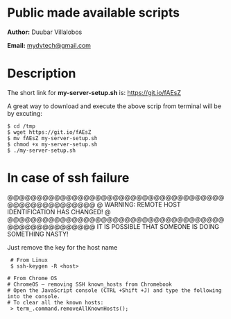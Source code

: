 # Public made available scripts

**Author:** Duubar Villalobos

**Email:** mydvtech@gmail.com

# Description

The short link for **my-server-setup.sh** is: https://git.io/fAEsZ

A great way to download and execute the above scrip from terminal will be by excuting:

```
$ cd /tmp
$ wget https://git.io/fAEsZ
$ mv fAEsZ my-server-setup.sh
$ chmod +x my-server-setup.sh
$ ./my-server-setup.sh
```


# In case of ssh failure
@@@@@@@@@@@@@@@@@@@@@@@@@@@@@@@@@@@@@@@@@@@@@@@@@@@@
@ WARNING: REMOTE HOST IDENTIFICATION HAS CHANGED! @
@@@@@@@@@@@@@@@@@@@@@@@@@@@@@@@@@@@@@@@@@@@@@@@@@@@@
IT IS POSSIBLE THAT SOMEONE IS DOING SOMETHING NASTY!

 Just remove the key for the host name

```
 # From Linux
 $ ssh-keygen -R <host>

# From Chrome OS
# ChromeOS – removing SSH known_hosts from Chromebook
# Open the JavaScript console (CTRL +Shift +J) and type the following into the console.
# To clear all the known hosts:
 > term_.command.removeAllKnownHosts();
```
